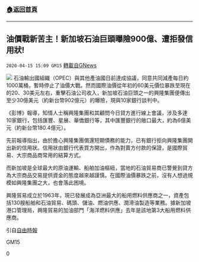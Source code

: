 ###  [:house:返回首頁](https://github.com/ourhimalayas/txt)
---

## 油價戰新苦主！新加坡石油巨頭曝險900億、遭拒發信用狀!
`2020-04-15 15:09 GM15` [轉載自GNews](https://gnews.org/zh-hant/173849/)

![](https://s3.amazonaws.com/gnews-media-offload/wp-content/uploads/2020/04/15150537/phpPIdgKa.jpg)
石油輸出國組織（OPEC）與其他產油國日前達成協議，同意共同減產每日約1000萬桶，暫時停止了油價大戰。然而國際油價從年初的60美元價位暴跌至現在的20、30美元左右，重擊石油公司收入，新加坡石油巨頭之一的興隆集團便傳出至少30億美元（約新台幣902億元）的曝險，現與10家銀行談判中。

《彭博》報導，知情人士稱興隆集團和其顧問今日貸方進行線上會議，涉及多達10家銀行，包括匯豐、星展、華僑銀行等，其中匯豐銀行的敞口最大，約為6億美元（約新台幣180.4億元）。

先前報導指出，由於擔心興隆集團償還短期債務的能力，已有銀行拒向興隆集團開出新的信用狀。信用狀由銀行代表買方開出，作為對賣方付款的保證，是國際貿易、大宗商品商常用的結算方式。

而新加坡是全球最大的原油運輸、船舶加油樞紐，當地的石油貿易商已警覺到貸方為大宗商品交易提供資金的態度越來越謹慎。在國際油價暴跌之前，沒有人想過規模如興隆集團之大，也會落此困境。

興隆貿易成立於1963年，現已發展成為亞洲最大的船用燃料供應商之一，資產包括130艘船舶和石油貿易、碼頭、儲油、燃油供應、潤滑油製造等業務。據新加坡港口管理局，興隆貿易的加油部門「海洋燃料供應」去年是該地第3大船用燃料供應商。

引自[自由時報](https://ec.ltn.com.tw/article/breakingnews/3134591)

GM15

0
